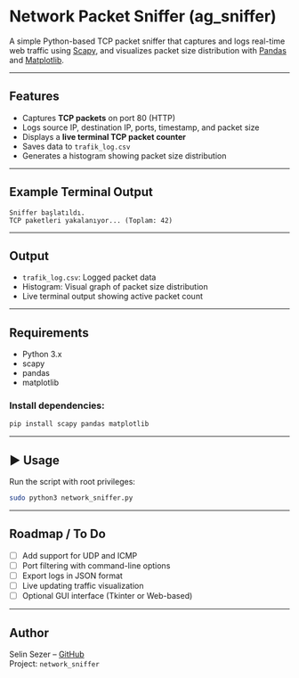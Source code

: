 #  Network Packet Sniffer (ag_sniffer)

A simple Python-based TCP packet sniffer that captures and logs real-time web traffic using [Scapy](https://scapy.net/), and visualizes packet size distribution with [Pandas](https://pandas.pydata.org/) and [Matplotlib](https://matplotlib.org/).

---

## Features

- Captures **TCP packets** on port 80 (HTTP)
- Logs source IP, destination IP, ports, timestamp, and packet size
- Displays a **live terminal TCP packet counter**
- Saves data to `trafik_log.csv`
- Generates a histogram showing packet size distribution

---

##  Example Terminal Output

```
Sniffer başlatıldı.
TCP paketleri yakalanıyor... (Toplam: 42)
```

---

##  Output

- `trafik_log.csv`: Logged packet data
- Histogram: Visual graph of packet size distribution
- Live terminal output showing active packet count

---

##  Requirements

- Python 3.x
- scapy
- pandas
- matplotlib

### Install dependencies:
```bash
pip install scapy pandas matplotlib
```

---

## ▶️ Usage

Run the script with root privileges:
```bash
sudo python3 network_sniffer.py
```

---

##  Roadmap / To Do

- [ ] Add support for UDP and ICMP
- [ ] Port filtering with command-line options
- [ ] Export logs in JSON format
- [ ] Live updating traffic visualization
- [ ] Optional GUI interface (Tkinter or Web-based)

---

##  Author

Selin Sezer – [GitHub](https://github.com/slnszr)  
Project: `network_sniffer`
